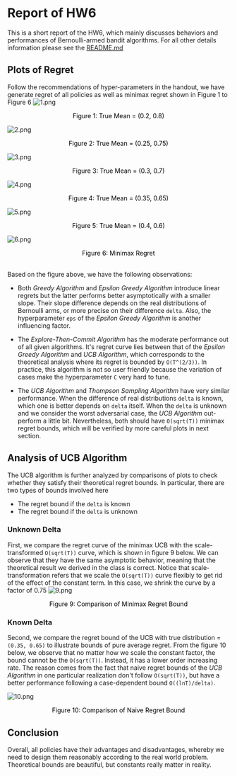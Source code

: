 # Report of HW6

This is a short report of the HW6, which mainly discusses behaviors and performances of Bernoulli-armed bandit algorithms.
For all other details information please see the [README.md](README.md)

## Plots of Regret
Follow the recommendations of hyper-parameters in the handout, we have generate regret of all policies as well as minimax
regret shown in Figure 1 to Figure 6
![1.png](./images-HW6/0.2-0.8.png)
<center style="font-size:14px;color:#000000;text-decoration:bold">Figure 1: True Mean = (0.2, 0.8)</center>

![2.png](./images-HW6/0.25-0.75.png)
<center style="font-size:14px;color:#000000;text-decoration:bold">Figure 2: True Mean = (0.25, 0.75)</center>

![3.png](./images-HW6/0.3-0.7.png)
<center style="font-size:14px;color:#000000;text-decoration:bold">Figure 3: True Mean = (0.3, 0.7)</center>

![4.png](./images-HW6/0.35-0.65.png)
<center style="font-size:14px;color:#000000">Figure 4: True Mean = (0.35, 0.65)</center>

![5.png](./images-HW6/0.4-0.6.png)
<center style="font-size:14px;color:#000000">Figure 5: True Mean = (0.4, 0.6)</center>

![6.png](./images-HW6/Minimax.png)
<center style="font-size:14px;color:#000000">Figure 6: Minimax Regret</center>

\
Based on the figure above, we have the following observations:
+ Both *Greedy Algorithm* and *Epsilon Greedy Algorithm* introduce linear regrets but the latter performs better asymptotically
with a smaller slope. Their slope difference depends on the real distributions of Bernoulli arms, or more precise
on their difference `delta`. Also, the hyperparameter `eps` of the *Epsilon Greedy Algorithm* is another influencing factor.

+ The *Explore-Then-Commit Algorithm* has the moderate performance out of all given algorithms. It's regret curve lies between
that of the *Epsilon Greedy Algorithm* and *UCB Algorithm*, which corresponds to the theoretical analysis where its regret is bounded
by `O(T^(2/3))`. In practice, this algorithm is not so user friendly because the variation of cases make the hyperparameter
`C` very hard to tune.

+ The *UCB Algorithm* and *Thompson Sampling Algorithm* have very similar performance. When the difference of real distributions
`delta` is known, which one is better depends on `delta` itself. When the `delta` is unknown and we consider the worst adversarial
case, the *UCB Algorithm* out-perform a little bit. Nevertheless, both should have `O(sqrt(T))` minimax regret bounds, which
will be verified by more careful plots in next section.



## Analysis of UCB Algorithm
The UCB algorithm is further analyzed by comparisons of plots to check whether they satisfy their theoretical regret bounds. In particular, there
are two types of bounds involved here
+ The regret bound if the `delta` is known
+ The regret bound if the `delta` is unknown

### Unknown Delta
First, we compare the regret curve of the minimax UCB with the scale-transformed `O(sqrt(T))` curve, which is shown in figure 9 below.
We can observe that they have the same asymptotic behavior, meaning that the theoretical result we derived in the class is
correct. Notice that scale-transformation refers that we scale the `O(sqrt(T))` curve flexibly to get rid of the effect of the constant
term. In this case, we shrink the curve by a factor of 0.75
![9.png](./images-HW6/UCB3.png)
 <center style="font-size:14px;color:#000000">Figure 9: Comparison of Minimax Regret Bound</center>

### Known Delta
Second, we compare the regret bound of the UCB with true distribution = `(0.35, 0.65)` to illustrate bounds of pure average regret.
From the figure 10 below, we observe that no matter how we scale the constant factor, the bound cannot be the `O(sqrt(T))`.
Instead, it has a lower order increasing rate. The reason comes from the fact that naive regret bounds of the *UCB Algorithm*
in one particular realization don't follow `O(sqrt(T))`, but have a better performance following a case-dependent bound
`O((lnT)/delta)`.

![10.png](./images-HW6/UCB1.png)
<center style="font-size:14px;color:#000000">Figure 10: Comparison of Naive Regret Bound</center>



## Conclusion
Overall, all policies have their advantages and disadvantages, whereby we need to design them reasonably according to the
real world problem. Theoretical bounds are beautiful, but constants really matter in reality.
